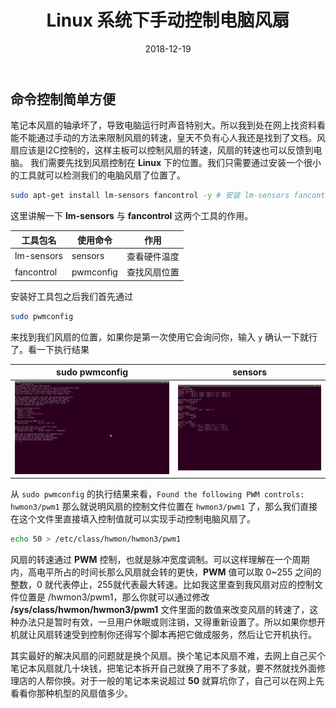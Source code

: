 ﻿---
title: Linux 系统下手动控制电脑风扇
date: 2018-12-19
categories:
- 分享
tags:
- Linux
---

## 命令控制简单方便
笔记本风扇的轴承坏了，导致电脑运行时声音特别大。所以我到处在网上找资料看能不能通过手动的方法来限制风扇的转速，皇天不负有心人我还是找到了文档。风扇应该是I2C控制的，这样主板可以控制风扇的转速，风扇的转速也可以反馈到电脑。
我们需要先找到风扇控制在 **Linux** 下的位置。我们只需要通过安装一个很小的工具就可以检测我们的电脑风扇了位置了。

```bash
sudo apt-get install lm-sensors fancontrol -y # 安装 lm-sensors fancontrol
```
<!--more-->
这里讲解一下 **lm-sensors** 与 **fancontrol** 这两个工具的作用。

| 工具包名 | 使用命令 | 作用 |
| --- | --- | --- |
| lm-sensors | sensors | 查看硬件温度 |
| fancontrol | pwmconfig | 查找风扇位置 |

安装好工具包之后我们首先通过
```bash
sudo pwmconfig
```
来找到我们风扇的位置，如果你是第一次使用它会询问你，输入 `y`  确认一下就行了。看一下执行结果

| sudo pwmconfig | sensors |
| --- | --- |
| ![1](https://raw.githubusercontent.com/Caffreyfans/Public-Source/master/pictures/blog_2/1.jpg) | ![2](https://raw.githubusercontent.com/Caffreyfans/Public-Source/master/pictures/blog_2/2.jpg) |

从 `sudo pwmconfig` 的执行结果来看，`Found the following PWM controls:` `hwmon3/pwm1` 那么就说明风扇的控制文件位置在 `hwmon3/pwm1` 了，那么我们直接在这个文件里直接填入控制值就可以实现手动控制电脑风扇了。
```bash
echo 50 > /etc/class/hwmon/hwmon3/pwm1
```

风扇的转速通过 **PWM** 控制，也就是脉冲宽度调制。可以这样理解在一个周期内，高电平所占的时间长那么风扇就会转的更快，**PWM** 值可以取 0~255 之间的整数，0 就代表停止，255就代表最大转速。比如我这里查到我风扇对应的控制文件位置是 /hwmon3/pwm1，那么你就可以通过修改 **/sys/class/hwmon/hwmon3/pwm1** 文件里面的数值来改变风扇的转速了，这种办法只是暂时有效，一旦用户休眠或则注销，又得重新设置了。所以如果你想开机就让风扇转速受到控制你还得写个脚本再把它做成服务，然后让它开机执行。

其实最好的解决风扇的问题就是换个风扇。换个笔记本风扇不难，去网上自己买个笔记本风扇就几十块钱，把笔记本拆开自己就换了用不了多就，要不然就找外面修理店的人帮你换。对于一般的笔记本来说超过 **50** 就算坑你了，自己可以在网上先看看你那种机型的风扇值多少。
